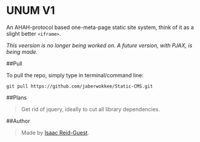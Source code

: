 UNUM V1
==========

An AHAH-protocol based one-meta-page static site system, think of it as a slight better ``<iframe>``.

_This veersion is no longer being worked on. A future version, with PJAX, is being made._

##Pull

To pull the repo, simply type in terminal/command line:

    git pull https://github.com/jaberwokkee/Static-CMS.git

##Plans

> Get rid of jquery, ideally to cut all library dependencies.



##Author

>Made by [Isaac Reid-Guest](http://jaberwokkee.kodingen.com).
